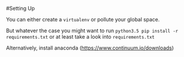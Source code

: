#Setting Up

You can either create a `virtualenv` or pollute your global space. 

But whatever the case you might want to run `python3.5 pip install -r requirements.txt` or at least take a look into `requirements.txt`

Alternatively, install anaconda (https://www.continuum.io/downloads) 



